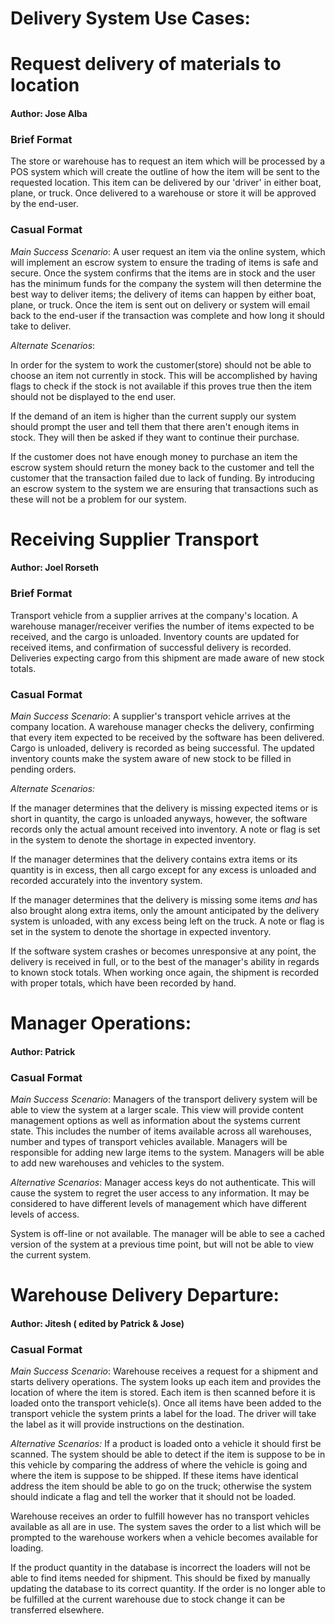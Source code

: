# Delivery System Use Cases:

# Request delivery of materials to location
#### Author: Jose Alba


### Brief Format
The store or warehouse has to request an item which will be processed by a POS system which will create the outline of how the item will be sent to the requested location. This item can be delivered by our 'driver' in either boat, plane, or truck. Once delivered to a warehouse or store it will be approved by the end-user.

### Casual Format

*Main Success Scenario*: A user request an item via the online system, which will implement an escrow system to ensure the trading of items is safe and secure. Once the system confirms that the items are in stock and the user has the minimum funds for the company the system will then determine the best way to deliver items; the delivery of items can happen by either boat, plane, or truck. Once the item is sent out on delivery or system will email back to the end-user if the transaction was complete and how long it should take to deliver. 

*Alternate Scenarios*:

In order for the system to work the customer(store) should not be able to choose an item not currently in stock. This will be accomplished by having flags to check if the stock is not available if this proves true then the item should not be displayed to the end user.

If the demand of an item is higher than the current supply our system should prompt the user and tell them that there aren't enough items in stock. They will then be asked if they want to continue their purchase.

If the customer does not have enough money to purchase an item the escrow system should return the money back to the customer and tell the customer that the transaction failed due to lack of funding. By introducing an escrow system to the system we are ensuring that transactions such as these will not be a problem for our system.


# Receiving Supplier Transport
#### Author: Joel Rorseth


### Brief Format
Transport vehicle from a supplier arrives at the company's location. A warehouse manager/receiver verifies the number of items expected to be received, and the cargo is unloaded. Inventory counts are updated for received items, and confirmation of successful delivery is recorded. Deliveries expecting cargo from this shipment are made aware of new stock totals.


### Casual Format
*Main Success Scenario*: A supplier's transport vehicle arrives at the company location. A warehouse manager checks the delivery, confirming that every item expected to be received by the software has been delivered. Cargo is unloaded, delivery is recorded as being successful. The updated inventory counts make the system aware of new stock to be filled in pending orders.

*Alternate Scenarios:*

If the manager determines that the delivery is missing expected items or is short in quantity, the
cargo is unloaded anyways, however, the software records only the actual amount received into inventory.
A note or flag is set in the system to denote the shortage in expected inventory.

If the manager determines that the delivery contains extra items or its quantity is in excess, then all
cargo except for any excess is unloaded and recorded accurately into the inventory system. 

If the manager determines that the delivery is missing some items *and* has also brought along extra items,
only the amount anticipated by the delivery system is unloaded, with any excess being left on the truck.
A note or flag is set in the system to denote the shortage in expected inventory.

If the software system crashes or becomes unresponsive at any point, the delivery is received in full, or
to the best of the manager's ability in regards to known stock totals. When working once again, the shipment
is recorded with proper totals, which have been recorded by hand.


# Manager Operations:
#### Author: Patrick

### Casual Format
*Main Success Scenario*:
Managers of the transport delivery system will be able to view the system at a larger scale. This view will provide content management options as well as information about the systems current state. This includes the number of items available across all warehouses, number and types of transport vehicles available. Managers will be responsible for adding new large items to the system. Managers will be able to add new warehouses and vehicles to the system.

*Alternative Scenarios*:
Manager access keys do not authenticate. This will cause the system to regret the user access to any information. It may be considered to have different levels of management which have different levels of access.

System is off-line or not available. The manager will be able to see a cached version of the system at a previous time point, but will not be able to view the current system.

# Warehouse Delivery Departure:
#### Author: Jitesh ( edited by Patrick & Jose)

### Casual Format
*Main Success Scenario*: Warehouse receives a request for a shipment and starts delivery operations. The system looks up each item and provides the location of where the item is stored. Each item is then scanned before it is loaded onto the transport vehicle(s). Once all items have been added to the transport vehicle the system prints a label for the load. The driver will take the label as it will provide instructions on the destination.

*Alternative Scenarios:*
If a product is loaded onto a vehicle it should first be scanned. The system should be able to detect if the item is suppose to be in this vehicle by comparing the address of where the vehicle is going and where the item is suppose to be shipped. If these items have identical address the item should be able to go on the truck; otherwise the system should indicate a flag and tell the worker that it should not be loaded.

Warehouse receives an order to fulfill however has no transport vehicles available as all are in use. The system saves the order to a list which will be prompted to the warehouse workers when a vehicle becomes available for loading.

If the product quantity in the database is incorrect the loaders will not be able to find items needed for shipment. This should be fixed by manually updating the database to its correct quantity. If the order is no longer able to be fulfilled at the current warehouse due to stock change it can be transferred elsewhere.
